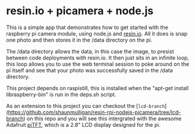 # resin.io + picamera + node.js 

This is a simple app that demonstrates how to get started with the raspberry pi camera module, using node.js and [resin.io](https://resin.io/). All it does is snap one photo and then stores it in the /data directory on the pi.

The /data directory allows the data, in this case the image, to presist between code deployments with resin.io. It then just sits in an infinite loop, this loop allows you to use the web terminal session to poke around on the pi itself and see that your photo was successfully saved in the /data directory.

This project depends on raspistill, this is installed when the "apt-get install libraspberry-bin" is run in the deps.sh script.

As an extension to this project you can checkout the [`lcd-branch`] (https://github.com/shaunmulligan/resin-rpi-nodejs-picamera/tree/lcd-branch) on this repo and you will see this intergrated with the awesome Adafruit [piTFT](http://www.adafruit.com/product/1601), which is a 2.8" LCD display designed for the pi.
